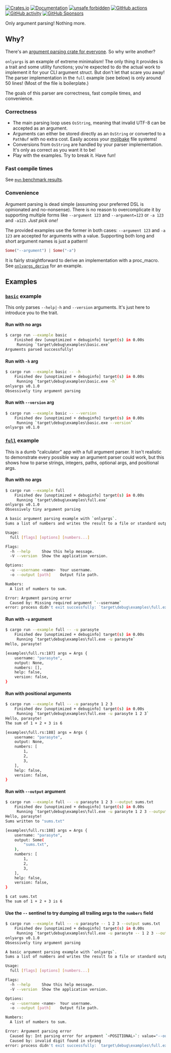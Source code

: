 [![Crates.io](https://img.shields.io/crates/v/onlyargs)](https://crates.io/crates/onlyargs "Crates.io version")
[![Documentation](https://img.shields.io/docsrs/onlyargs)](https://docs.rs/onlyargs "Documentation")
[![unsafe forbidden](https://img.shields.io/badge/unsafe-forbidden-success.svg)](https://github.com/rust-secure-code/safety-dance/)
[![GitHub actions](https://img.shields.io/github/actions/workflow/status/parasyte/onlyargs/ci.yml?branch=main)](https://github.com/parasyte/onlyargs/actions "CI")
[![GitHub activity](https://img.shields.io/github/last-commit/parasyte/onlyargs)](https://github.com/parasyte/onlyargs/commits "Commit activity")
[![GitHub Sponsors](https://img.shields.io/github/sponsors/parasyte)](https://github.com/sponsors/parasyte "Sponsors")

Only argument parsing! Nothing more.

## Why?

There's an [argument parsing crate for everyone](https://github.com/rosetta-rs/argparse-rosetta-rs). So why write another?

`onlyargs` is an example of extreme minimalism! The only thing it provides is a trait and some utility functions; you're expected to do the actual work to implement it for your CLI argument struct. But don't let that scare you away! The parser implementation in the `full` example (see below) is only around 50 lines! (Most of the file is boilerplate.)

The goals of this parser are correctness, fast compile times, and convenience.

### Correctness

- The main parsing loop uses `OsString`, meaning that invalid UTF-8 can be accepted as an argument.
- Arguments can either be stored directly as an `OsString` or converted to a `PathBuf` with no extra cost. Easily access your [mojibake](https://en.wikipedia.org/wiki/Mojibake) file systems!
- Conversions from `OsString` are handled by your parser implementation. It's only as correct as you want it to be!
- Play with the examples. Try to break it. Have fun!

### Fast compile times

See [`myn` benchmark results](https://github.com/parasyte/myn/blob/main/benchmarks.md).

### Convenience

Argument parsing is dead simple (assuming your preferred DSL is opinionated and no-nonsense). There is no reason to overcomplicate it by supporting multiple forms like `--argument 123` and `--argument=123` or `-a 123` and `-a123`. _Just pick one!_

The provided examples use the former in both cases: `--argument 123` and `-a 123` are accepted for arguments with a value. Supporting both long and short argument names is just a pattern!

```rust
Some("--argument") | Some("-a")
```

It is fairly straightforward to derive an implementation with a proc_macro. See [`onlyargs_derive`](./onlyargs_derive) for an example.

## Examples

### [`basic`](./examples/basic.rs) example

This only parses `--help|-h` and `--version` arguments. It's just here to introduce you to the trait.

#### Run with no args

```bash
$ cargo run --example basic
    Finished dev [unoptimized + debuginfo] target(s) in 0.00s
     Running `target\debug\examples\basic.exe`
Arguments parsed successfully!
```

#### Run with `-h` arg

```bash
$ cargo run --example basic -- -h
    Finished dev [unoptimized + debuginfo] target(s) in 0.00s
     Running `target\debug\examples\basic.exe -h`
onlyargs v0.1.0
Obsessively tiny argument parsing
```

#### Run with `--version` arg

```bash
$ cargo run --example basic -- --version
    Finished dev [unoptimized + debuginfo] target(s) in 0.00s
     Running `target\debug\examples\basic.exe --version`
onlyargs v0.1.0
```


### [`full`](./examples/full.rs) example

This is a dumb "calculator" app with a full argument parser. It isn't realistic to demonstrate every possible way an argument parser could work, but this shows how to parse strings, integers, paths, optional args, and positional args.

#### Run with no args

```bash
$ cargo run --example full
    Finished dev [unoptimized + debuginfo] target(s) in 0.00s
     Running `target\debug\examples\full.exe`
onlyargs v0.1.0
Obsessively tiny argument parsing

A basic argument parsing example with `onlyargs`.
Sums a list of numbers and writes the result to a file or standard output.

Usage:
  full [flags] [options] [numbers...]

Flags:
  -h --help     Show this help message.
  -V --version  Show the application version.

Options:
  -u --username <name>  Your username.
  -o --output [path]    Output file path.

Numbers:
  A list of numbers to sum.

Error: Argument parsing error
  Caused by: Missing required argument `--username`
error: process didn't exit successfully: `target\debug\examples\full.exe` (exit code: 1)
```

#### Run with `-u` argument

```bash
$ cargo run --example full -- -u parasyte
    Finished dev [unoptimized + debuginfo] target(s) in 0.00s
     Running `target\debug\examples\full.exe -u parasyte`
Hello, parasyte!

[examples\full.rs:187] args = Args {
    username: "parasyte",
    output: None,
    numbers: [],
    help: false,
    version: false,
}
```

#### Run with positional arguments

```bash
$ cargo run --example full -- -u parasyte 1 2 3
    Finished dev [unoptimized + debuginfo] target(s) in 0.00s
     Running `target\debug\examples\full.exe -u parasyte 1 2 3`
Hello, parasyte!
The sum of 1 + 2 + 3 is 6

[examples\full.rs:188] args = Args {
    username: "parasyte",
    output: None,
    numbers: [
        1,
        2,
        3,
    ],
    help: false,
    version: false,
}
```

#### Run with `--output` argument

```bash
$ cargo run --example full -- -u parasyte 1 2 3 --output sums.txt
    Finished dev [unoptimized + debuginfo] target(s) in 0.00s
     Running `target\debug\examples\full.exe -u parasyte 1 2 3 --output sums.txt`
Hello, parasyte!
Sums written to "sums.txt"

[examples\full.rs:188] args = Args {
    username: "parasyte",
    output: Some(
        "sums.txt",
    ),
    numbers: [
        1,
        2,
        3,
    ],
    help: false,
    version: false,
}

$ cat sums.txt
The sum of 1 + 2 + 3 is 6
```

#### Use the `--` sentinel to try dumping all trailing args to the `numbers` field

```bash
$ cargo run --example full -- -u parasyte -- 1 2 3 --output sums.txt
    Finished dev [unoptimized + debuginfo] target(s) in 0.00s
     Running `target\debug\examples\full.exe -u parasyte -- 1 2 3 --output sums.txt`
onlyargs v0.1.0
Obsessively tiny argument parsing

A basic argument parsing example with `onlyargs`.
Sums a list of numbers and writes the result to a file or standard output.

Usage:
  full [flags] [options] [numbers...]

Flags:
  -h --help     Show this help message.
  -V --version  Show the application version.

Options:
  -u --username <name>  Your username.
  -o --output [path]    Output file path.

Numbers:
  A list of numbers to sum.

Error: Argument parsing error
  Caused by: Int parsing error for argument `<POSITIONAL>`: value="--output"
  Caused by: invalid digit found in string
error: process didn't exit successfully: `target\debug\examples\full.exe -u parasyte -- 1 2 3 --output sums.txt` (exit code: 1)
```
